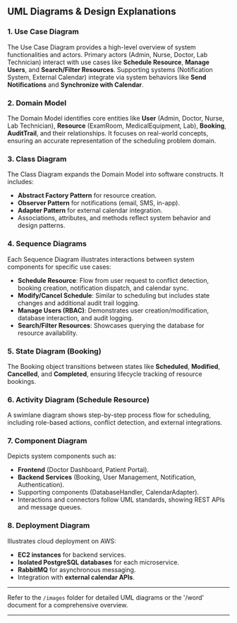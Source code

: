 ## UML Diagrams & Design Explanations

### 1. Use Case Diagram

The Use Case Diagram provides a high-level overview of system functionalities and actors. Primary actors (Admin, Nurse, Doctor, Lab Technician) interact with use cases like **Schedule Resource**, **Manage Users**, and **Search/Filter Resources**. Supporting systems (Notification System, External Calendar) integrate via system behaviors like **Send Notifications** and **Synchronize with Calendar**.

### 2. Domain Model

The Domain Model identifies core entities like **User** (Admin, Doctor, Nurse, Lab Technician), **Resource** (ExamRoom, MedicalEquipment, Lab), **Booking**, **AuditTrail**, and their relationships. It focuses on real-world concepts, ensuring an accurate representation of the scheduling problem domain.

### 3. Class Diagram

The Class Diagram expands the Domain Model into software constructs. It includes:

- **Abstract Factory Pattern** for resource creation.
- **Observer Pattern** for notifications (email, SMS, in-app).
- **Adapter Pattern** for external calendar integration.
- Associations, attributes, and methods reflect system behavior and design patterns.

### 4. Sequence Diagrams

Each Sequence Diagram illustrates interactions between system components for specific use cases:

- **Schedule Resource**: Flow from user request to conflict detection, booking creation, notification dispatch, and calendar sync.
- **Modify/Cancel Schedule**: Similar to scheduling but includes state changes and additional audit trail logging.
- **Manage Users (RBAC)**: Demonstrates user creation/modification, database interaction, and audit logging.
- **Search/Filter Resources**: Showcases querying the database for resource availability.

### 5. State Diagram (Booking)

The Booking object transitions between states like **Scheduled**, **Modified**, **Cancelled**, and **Completed**, ensuring lifecycle tracking of resource bookings.

### 6. Activity Diagram (Schedule Resource)

A swimlane diagram shows step-by-step process flow for scheduling, including role-based actions, conflict detection, and external integrations.

### 7. Component Diagram

Depicts system components such as:

- **Frontend** (Doctor Dashboard, Patient Portal).
- **Backend Services** (Booking, User Management, Notification, Authentication).
- Supporting components (DatabaseHandler, CalendarAdapter).
- Interactions and connectors follow UML standards, showing REST APIs and message queues.

### 8. Deployment Diagram

Illustrates cloud deployment on AWS:

- **EC2 instances** for backend services.
- **Isolated PostgreSQL databases** for each microservice.
- **RabbitMQ** for asynchronous messaging.
- Integration with **external calendar APIs**.

---

Refer to the `/images` folder for detailed UML diagrams or the '/word' document for a comprehensive overview.

---
